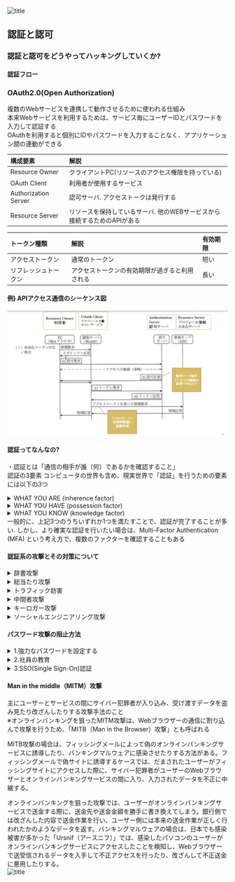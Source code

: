 
 ![title](https://media3.giphy.com/media/dP0WAyNyTKSNqNm6zn/giphy.gif?cid=ecf05e47vit498dvz0uxn91drn9zqfyuhrfob40os8etnypw&rid=giphy.gif&ct=g"title")

## 認証と認可
### 認証と認可をどうやってハッキングしていくか?   
#### 認証フロー 
### OAuth2.0(Open Authorization)
複数のWebサービスを連携して動作させるために使われる仕組み  
本来Webサービスを利用するためは、サービス毎にユーザーIDとパスワードを入力して認証する  
OAuthを利用すると個別にIDやパスワードを入力することなく、アプリケーション間の連動ができる

|        構成要素        |      解説      |
|:-------------------|:--------------------|
| Resource Owner | クライアントPC(リソースのアクセス権限を持っている) |  
| OAuth Client | 利用者が使用するサービス |  
| Authorization Server | 認可サーバ. アクセストークは発行する |  
| Resource Server | リソースを保持しているサーバ. 他のWEBサービスから接続するためのAPIがある |  

|        トークン種類        |      解説      |      有効期限      |
|:-------------------|:--------------------|:--------------------|
| アクセストークン | 通常のトークン | 短い |  
| リフレッシュトークン | アクセストークンの有効期限が過ぎると利用される | 長い |  

#### 例) APIアクセス通信のシーケンス図
![タイトル](./picture/API-sequence.png)

#### 認証ってなんなの?  
・認証とは「通信の相手が誰（何）であるかを確認すること」  
認証の3要素
コンピュータの世界も含め、現実世界で「認証」を行うための要素には以下の3つ  
<details><summary>WHAT YOU ARE (inherence factor)</summary> 
<p>顔貌、声、指紋、署名など、その人自身を提示して、相手にアイデンティティを確認させる方法.</p>小さなコミュニティではお互いの顔や声を相互に知っているため、面と向かえば相手が誰かはわかる. つまり「認証が完了する」ということです.</details> 
<details><summary>WHAT YOU HAVE (possession factor)</summary>  
<p>身分証、携帯電話等、その人だけが持っているものを提示することによって認証する.</p> <p>ある程度コミュニティが大きくなってくると、お互いの特徴を覚えきれなくなった場合は身分証明書を提示して、相手を認証する</p>
また、その身分証には顔写真がプリントしてあることも多く、結果として WYA に依存するものも少なくない.</details>   
<details><summary>WHAT YOU KNOW (knowledge factor)</summary>   
<p>パスワード、秘密の質問等、その人だけが知っていることを提示して認証する</p>
</p>コンピュータの世界で最も多く使われるファクター</p></details>  
一般的に、上記3つのうちいずれか1つを満たすことで、認証が完了することが多い. しかし、より確実な認証を行いたい場合は、Multi-Factor Authentication (MFA) という考え方で、複数のファクターを確認することもある

#### 認証系の攻撃とその対策について  
<details><summary>辞書攻撃</summary>  
ユーザーが一般的な単語と短いパスワードを使用する傾向があるという事実を利用する攻撃。ハッカーは一般的な単語のリスト(辞書)を使用して、多くの場合、単語の前後に数字を付けて、企業のアカウントに対してユーザー名ごとにそれらの攻撃を試みる(ユーザー名は一般的に社員の名前に基づいているため、判別するのは非常に簡単)</details>
<details><summary>総当たり攻撃</summary>   
プログラムを使用して、ありそうなパスワードまたはランダムな文字セットを生成する. この攻撃は、Password123のようなわかりやすい脆弱なパスワードから始まり、被害はそこから広まります. このような攻撃を実行するプログラムは、通常、大文字と小文字のバリエーションも含めて試みる. </details>
<details><summary>トラフィック妨害</summary>   
サイバー犯はパケットスニファなどのソフトウェアを使用して、ネットワークトラフィックを監視し、通過したパスワードをキャプチャする. 電話回線の盗聴や傍受と同様に、ソフトウェアで重要な情報を監視およびキャプチャ. パスワードなどの情報が暗号化されていない場合、容易にキャプチャできてしまう. また、使用する暗号化方式の強度によっては暗号化された情報であっても解読できる場合アリ</details>
<details><summary>中間者攻撃</summary>   
ハッカーのプログラムは、渡される情報を監視するだけでなく、通常はWebサイトまたはアプリになりすまして、通信している両者の間に積極的に割り込む. これにより、プログラムはユーザーの信用情報や口座番号、社会保障番号といった機密情報を取得できるようになる. 中間者(MITM)攻撃は、ユーザーを偽のサイトに誘導するソーシャルエンジニアリング攻撃によってしばしば悪用される. </details>
<details><summary>キーロガー攻撃</summary>  
サイバー犯は、ユーザーのキーストロークを追跡するソフトウェアをインストールして、アカウントのユーザー名やパスワードだけでなく、ユーザーが認証情報でログインしていたWebサイトまたはアプリを正確に収集できる. このタイプの攻撃では通常、最初に悪意のあるキーロガーソフトウェアをユーザーのマシンにインストールさせる別の攻撃の餌食になる</details>
<details><summary>ソーシャルエンジニアリング攻撃</summary>   
<p>ユーザーから情報を取得するための幅広い方法.</p>  
<p>フィッシング：信用情報の提供、悪意のあるソフトウェアをインストールするためのリンクのクリック、または偽のWebサイトへのアクセスをユーザーに促すメールやテキストなど</p> 
<p>スピアフィッシング：フィッシングに似ているが、ユーザーについて既に収集された情報に依存する、より巧みに作成された、カスタマイズされたメール/テキストを使用する. たとえば、ハッカーは、ユーザーが特定の種類の保険口座を持っていることを把握してそれをメールで参照したり、企業のロゴやレイアウトを使用して正当なメールを装うこともある</p>    
<p>ベイティング ：攻撃者は、感染したUSBまたはその他のデバイスを、社員が拾って使用するよう、公共または雇用主の場所に置く.
<p>Quid pro quo ：ヘルプデスクの社員などになりすまし、ユーザーから情報を取得する必要がある方法でユーザーと通信する.</p></details>  

#### パスワード攻撃の阻止方法
<details><summary>1.強力なパスワードを設定する</summary>  
覚えやすい/推測しにくいパスワードを推奨. 大文字と小文字、数字、特殊文字の適切な組み合わせが役立つ. できれば、一般的な単語や一般的なフレーズの使用は避ける. サイト固有の単語(パスワードでログインしているアプリの名前など)は絶対に避けてください. (既知の脆弱なパスワードの辞書に含まれていないか、パスワードをチェックすることを推奨)</details>
<details><summary>2.社員の教育</summary>   
ソーシャルエンジニアリングの戦術に対する最善の防御策の1つは、ハッカーが使用する技術とその認識方法をユーザーに伝えること  
しかし、強力なパスワードや教育だけでは十分ではない！  
サイバー犯は、コンピューティング能力を使用することで、高度なプログラムを実行し、膨大な数の信用情報を取得または試行することができる. 企業はシングルサインオン(SSO)や多要素認証(MFA)などのツール(2要素認証とも呼ばれる)を採用する必要がある</details> 
<details><summary>3.SSO(Single Sign-On)認証</summary>
従業員が1組の信用情報ですべてのアプリとサイトにログインできるようにすることで、パスワードを排除(ユーザーに必要なことは、強力なパスワードを1つ覚えるだけ). MFAでは、OneLogin Protectなどのアプリケーションによって生成されたPINや指紋認証など、ユーザーがログインするときに追加の情報が必要. (※この追加情報により、サイバー犯がユーザーになりすますことは、はるかに困難になる)</details>  

#### Man in the middle（MITM）攻撃  
主にユーザーとサービスの間にサイバー犯罪者が入り込み、受け渡すデータを盗み見たり改ざんしたりする攻撃手法のこと  
※オンラインバンキングを狙ったMITM攻撃は、Webブラウザーの通信に割り込んで攻撃を行うため、「MITB（Man in the Browser）攻撃」とも呼ばれる

MITB攻撃の場合は、フィッシングメールによって偽のオンラインバンキングサービスに誘導したり、バンキングマルウェアに感染させたりする方法がある。フィッシングメールで偽サイトに誘導するケースでは、だまされたユーザーがフィッシングサイトにアクセスした際に、サイバー犯罪者がユーザーのWebブラウザーとオンラインバンキングサービスの間に入り、入力されたデータを不正に中継する。

オンラインバンキングを狙った攻撃では、ユーザーがオンラインバンキングサービスで送金する際に、送金先や送金金額を勝手に書き換えてしまう。銀行側では改ざんした内容で送金作業を行い、ユーザー側には本来の送金作業が正しく行われたかのようなデータを返す。バンキングマルウェアの場合は、日本でも感染被害が多かった「Ursnif（アースニフ）」では、感染したパソコンのユーザーがオンラインバンキングサービスにアクセスしたことを検知し、Webブラウザーで送受信されるデータを入手して不正アクセスを行ったり、改ざんして不正送金に悪用したりする。  
![title](https://mypage.otsuka-shokai.co.jp/contents/business-oyakudachi/it-security-course/2020/img/dsr-08-02.jpg
"title")

